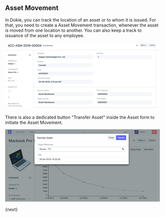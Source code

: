 ## Asset Movement

In Dokie, you can track the location of an asset or to whom it is issued. For that, you need to create a Asset Movement transaction, whenever the asset is moved from one location to another. You can also keep a track to issuance of the asset to any employee.

<img class="screenshot" alt="Asset" src="./assets/asset-movement.png">

There is also a dedicated button "Transfer Asset" inside the Asset form to initiate the Asset Movement.

<img class="screenshot" alt="Asset" src="./assets/asset-movement-using-button.png">

{next}
